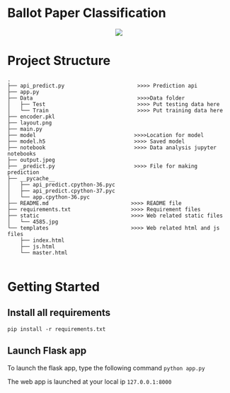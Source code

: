 # Ballot Paper Classification
<p align="center">
<img src="./layout.png"  />
</p>

# Project Structure

```
.
├── api_predict.py                       >>>> Prediction api
├── app.py
├── Data                                 >>>>Data folder
│   ├── Test                             >>>> Put testing data here
│   └── Train                            >>>> Put training data here
├── encoder.pkl
├── layout.png
├── main.py
├── model                               >>>>Location for model
├── model.h5                            >>>> Saved model
├── notebook                            >>>> Data analysis jupyter notebooks
├── output.jpeg
├── _predict.py                         >>>> File for making prediction
├── __pycache__
│   ├── api_predict.cpython-36.pyc
│   ├── api_predict.cpython-37.pyc
│   └── app.cpython-36.pyc
├── README.md                          >>>> README file
├── requirements.txt                   >>>> Requirement files
├── static                             >>>> Web related static files
│   └── 4585.jpg
└── templates                          >>>> Web related html and js files
    ├── index.html
    ├── js.html
    └── master.html
    
```
# Getting Started

## Install all requirements
`pip install -r requirements.txt`

## Launch Flask app

To launch the flask app, type the following command
`python app.py`

The web app is launched at your local ip `127.0.0.1:8000`

